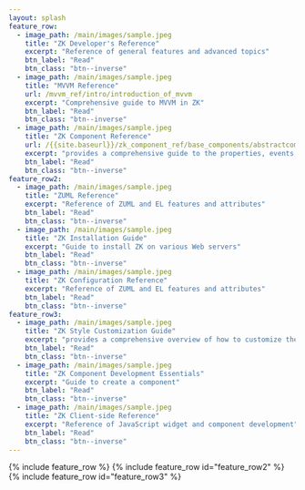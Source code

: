 ```yaml
---
layout: splash
feature_row:
  - image_path: /main/images/sample.jpeg
    title: "ZK Developer's Reference"
    excerpt: "Reference of general features and advanced topics"
    btn_label: "Read"
    btn_class: "btn--inverse"
  - image_path: /main/images/sample.jpeg
    title: "MVVM Reference"
    url: /mvvm_ref/intro/introduction_of_mvvm
    excerpt: "Comprehensive guide to MVVM in ZK"
    btn_label: "Read"
    btn_class: "btn--inverse"
  - image_path: /main/images/sample.jpeg
    title: "ZK Component Reference"
    url: /{{site.baseurl}}/zk_component_ref/base_components/abstractcomponent
    excerpt: "provides a comprehensive guide to the properties, events, and features of ZK components"
    btn_label: "Read"
    btn_class: "btn--inverse"
feature_row2:
  - image_path: /main/images/sample.jpeg
    title: "ZUML Reference"
    excerpt: "Reference of ZUML and EL features and attributes"
    btn_label: "Read"
    btn_class: "btn--inverse"
  - image_path: /main/images/sample.jpeg
    title: "ZK Installation Guide"
    excerpt: "Guide to install ZK on various Web servers"
    btn_label: "Read"
    btn_class: "btn--inverse"
  - image_path: /main/images/sample.jpeg
    title: "ZK Configuration Reference"
    excerpt: "Reference of ZUML and EL features and attributes"
    btn_label: "Read"
    btn_class: "btn--inverse"
feature_row3:
  - image_path: /main/images/sample.jpeg
    title: "ZK Style Customization Guide"
    excerpt: "provides a comprehensive overview of how to customize the styling and appearance of ZK components, incorporating the use of CSS, Sclass and Zclass, LESS integration, and practical examples for customizing individual component"
    btn_label: "Read"
    btn_class: "btn--inverse"
  - image_path: /main/images/sample.jpeg
    title: "ZK Component Development Essentials"
    excerpt: "Guide to create a component"
    btn_label: "Read"
    btn_class: "btn--inverse"
  - image_path: /main/images/sample.jpeg
    title: "ZK Client-side Reference"
    excerpt: "Reference of JavaScript widget and component development"
    btn_label: "Read"
    btn_class: "btn--inverse"
---
```

{% include feature_row %}
{% include feature_row id="feature_row2" %}
{% include feature_row id="feature_row3" %}